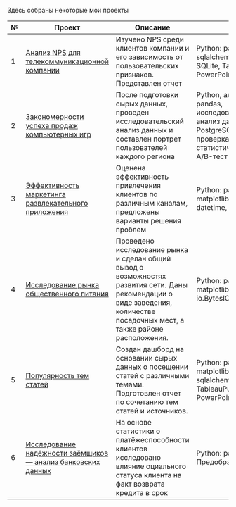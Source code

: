 Здесь собраны некоторые мои проекты

| № | Проект | Описание | Стек |
| --- | --- | --- | --- |
| 1 | [Анализ NPS для телекоммуникационной компании](https://github.com/Sofya-Z/Sofya-Z/tree/main/My-DA-portfolio/NPS-for-telecom)| Изучено NPS среди клиентов компании и его зависимость от пользовательских признаков. Представлен отчет | Python: pandas, sqlalchemy.create_engine, SQLite, Tableau, PowerPoint  |
| 2 | [Закономерности успеха продаж компьютерных игр](https://github.com/Sofya-Z/Sofya-Z/tree/main/My-DA-portfolio/game_success_parameters) | После подготовки сырых данных, проведен исследовательский анализ данных и составлен портрет пользователей каждого региона | Python, алгоритмы, pandas, исследовательский анализ данных, SQL, PostgreSQL, статистика, проверка статистических гипотез, A/B-тест |
| 3 | [Эффективность маркетинга развлекательного приложения](https://github.com/Sofya-Z/Sofya-Z/tree/main/My-DA-portfolio/marketing_for_ProcrastinatePro) | Оценена эффективность привлечения клиентов по различным каналам, предложены варианты решения проблем | Python: pandas, matplotlib.pyplot, datetime, numpy |
| 4 | [Исследование рынка общественного питания](https://github.com/Sofya-Z/Sofya-Z/tree/main/My-DA-portfolio/Moscow-catering-market) | Проведено исследование рынка и сделан общий вывод о возможностях развития сети. Даны рекомендации о виде заведения, количестве посадочных мест, а также районе расположения. | Python: pandas, matplotlib.pyplot, seaborn, io.BytesIO, requests |
| 5 | [Популярность тем статей](https://github.com/Sofya-Z/Sofya-Z/tree/main/My-DA-portfolio/Frequency-of-article-topics) | Создан дашборд на основании сырых данных о посещении статей с различными темами. Подготовлен отчет по сочетанию тем статей и источников. | Python: pandas, matplotlib.pyplot, sqlalchemy, TableauPublic, PowerPoint |
| 6 | [Исследование надёжности заёмщиков — анализ банковских данных](https://github.com/Sofya-Z/Sofya-Z/tree/main/My-DA-portfolio/Bank-data-reliability) | На основе статистики о платёжеспособности клиентов исследовано влияние  оциального статуса клиента на факт возврата кредита в срок | Python: pandas. Предобработка данных |
